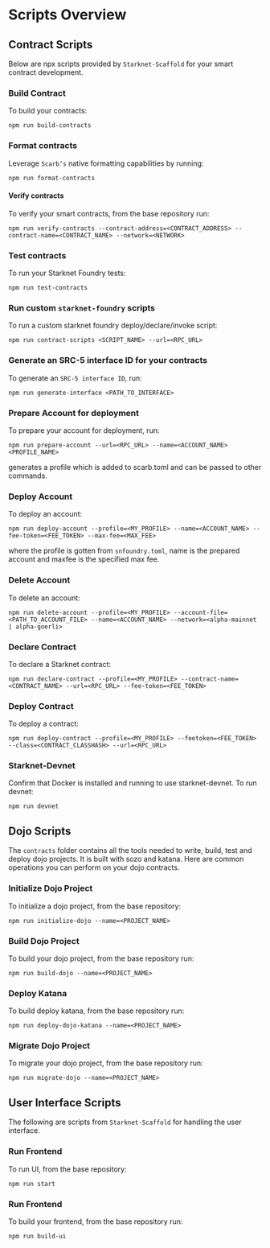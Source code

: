# Scripts Overview

## Contract Scripts

Below are npx scripts provided by `Starknet-Scaffold` for your smart contract development.

### Build Contract

To build your contracts:
```
npm run build-contracts
```

### Format contracts
Leverage `Scarb’s` native formatting capabilities by running:
```
npm run format-contracts
```

#### Verify contracts

To verify your smart contracts, from the base repository run:

```
npm run verify-contracts --contract-address=<CONTRACT_ADDRESS> --contract-name=<CONTRACT_NAME> --network=<NETWORK>
```

### Test contracts
To run your Starknet Foundry tests:
```
npm run test-contracts
```

### Run custom `starknet-foundry` scripts
To run a custom starknet foundry deploy/declare/invoke script:
```
npm run contract-scripts <SCRIPT_NAME> --url=<RPC_URL>
```

### Generate an SRC-5 interface ID for your contracts
To generate an `SRC-5 interface ID`, run:
```
npm run generate-interface <PATH_TO_INTERFACE>
```

### Prepare Account for deployment
To prepare your account for deployment, run:
```
npm run prepare-account --url=<RPC_URL> --name=<ACCOUNT_NAME> <PROFILE_NAME>
```
generates a profile which is added to scarb.toml and can be passed to other commands.

### Deploy Account
To deploy an account:
```
npm run deploy-account --profile=<MY_PROFILE> --name=<ACCOUNT_NAME> --fee-token=<FEE_TOKEN> --max-fee=<MAX_FEE>
```
where the profile is gotten from `snfoundry.toml`, name is the prepared account and maxfee is the specified max fee.

### Delete Account
To delete an account:
```
npm run delete-account --profile=<MY_PROFILE> --account-file=<PATH_TO_ACCOUNT_FILE> --name=<ACCOUNT_NAME> --network=<alpha-mainnet | alpha-goerli>
```

### Declare Contract
To declare a Starknet contract:
```
npm run declare-contract --profile=<MY_PROFILE> --contract-name=<CONTRACT_NAME> --url=<RPC_URL> --fee-token=<FEE_TOKEN>
```

### Deploy Contract
To deploy a contract:
```
npm run deploy-contract --profile=<MY_PROFILE> --feetoken=<FEE_TOKEN> --class=<CONTRACT_CLASSHASH> --url=<RPC_URL>
```

###  Starknet-Devnet
Confirm that Docker is installed and running to use starknet-devnet. To run devnet:
```
npm run devnet
```

## Dojo Scripts
The `contracts` folder contains all the tools needed to write, build, test and deploy dojo projects. It is built with sozo and katana. Here are common operations you can perform on your dojo contracts.

### Initialize Dojo Project
To initialize a dojo project, from the base repository:
```
npm run initialize-dojo --name=<PROJECT_NAME>
```

### Build Dojo Project
To build your dojo project, from the base repository run:
```
npm run build-dojo --name=<PROJECT_NAME>
```

### Deploy Katana
To build deploy katana, from the base repository run:
```
npm run deploy-dojo-katana --name=<PROJECT_NAME>
``` 

### Migrate Dojo Project
To migrate your dojo project, from the base repository run:
```
npm run migrate-dojo --name=<PROJECT_NAME>
```

## User Interface Scripts

The following are scripts from `Starknet-Scaffold` for handling the user interface.

### Run Frontend
To run UI, from the base repository:
```
npm run start
```

### Run Frontend
To build your frontend, from the base repository run:
```
npm run build-ui
```

